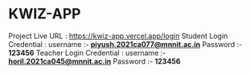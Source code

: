 # KWIZ-APP
Project Live URL : https://kwiz-app.vercel.app/login
Student Login Credential : username :- **piyush.2021ca077@mnnit.ac.in** Password :- **123456**
Teacher Login Credential : username :- **horil.2021ca045@mnnit.ac.in** Password :- **123456**
